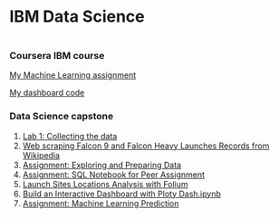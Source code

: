 # IBM Data Science
<img href = "https://d2lk14jtvqry1q.cloudfront.net/media/medium_1200px_Coursera_Logo_600x600_svg_dcd1d69bb6_b5b98aa55b_e308492ae9.png">
<h3>Coursera IBM course</h3>
<p><a href ="https://github.com/eric2003-tj/code_practice/blob/main/Final%20ML.ipynb">My Machine Learning assignment</a></p>
<p><a href = "https://github.com/eric2003-tj/IBM-Data-Science/blob/main/final.py">My dashboard code</a></p>
<h3>Data Science capstone</h3>
<ol>
  <li><a href="https://github.com/eric2003-tj/code_practice/edit/main/README.md">Lab 1: Collecting the data</a></li>
  <li><a href="https://github.com/eric2003-tj/code_practice/blob/main/web%20scrapping%20(1).ipynb">Web scraping Falcon 9 and Falcon Heavy Launches Records from Wikipedia</a></li>
  <li><a href="https://github.com/eric2003-tj/code_practice/blob/main/jupyter-labs-eda-dataviz%20(1).ipynb">Assignment: Exploring and Preparing Data</a></li>
  <li><a href="https://github.com/eric2003-tj/code_practice/blob/main/jupyter-labs-eda-sql-coursera_sqllite%20(2).ipynb">Assignment: SQL Notebook for Peer Assignment</a></li>
  <li><a href = "https://github.com/eric2003-tj/code_practice/blob/main/lab_jupyter_launch_site_location.ipynb">Launch Sites Locations Analysis with Folium</a></li>
  <li><a href="https://github.com/eric2003-tj/code_practice/blob/main/Build%20an%20Interactive%20Dashboard%20with%20Ploty%20Dash.ipynb">Build an Interactive Dashboard with Ploty Dash.ipynb</a></li>
  <li><a href="https://github.com/eric2003-tj/code_practice/blob/main/SpaceX_Machine%20Learning%20Prediction_Part_5%20(1).ipynb">Assignment: Machine Learning Prediction</a></li>




</ol>
